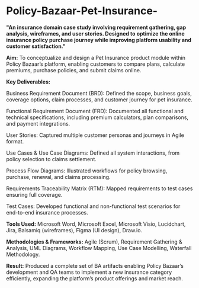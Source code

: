 # Policy-Bazaar-Pet-Insurance-
**"An insurance domain case study involving requirement gathering, gap analysis, wireframes, and user stories. Designed to optimize the online insurance policy purchase journey while improving platform usability and customer satisfaction."**

**Aim:**
To conceptualize and design a Pet Insurance product module within Policy Bazaar’s platform, enabling customers to compare plans, calculate premiums, purchase policies, and submit claims online.

**Key Deliverables:**

Business Requirement Document (BRD): Defined the scope, business goals, coverage options, claim processes, and customer journey for pet insurance.

Functional Requirement Document (FRD): Documented all functional and technical specifications, including premium calculators, plan comparisons, and payment integrations.

User Stories: Captured multiple customer personas and journeys in Agile format.

Use Cases & Use Case Diagrams: Defined all system interactions, from policy selection to claims settlement.

Process Flow Diagrams: Illustrated workflows for policy browsing, purchase, renewal, and claims processing.

Requirements Traceability Matrix (RTM): Mapped requirements to test cases ensuring full coverage.

Test Cases: Developed functional and non-functional test scenarios for end-to-end insurance processes.

**Tools Used:**
Microsoft Word, Microsoft Excel, Microsoft Visio, Lucidchart, Jira, Balsamiq (wireframes), Figma (UI design), Draw.io.

**Methodologies & Frameworks:**
Agile (Scrum), Requirement Gathering & Analysis, UML Diagrams, Workflow Mapping, Use Case Modelling, Waterfall Methodology.

**Result:**
Produced a complete set of BA artifacts enabling Policy Bazaar’s development and QA teams to implement a new insurance category efficiently, expanding the platform’s product offerings and market reach.
